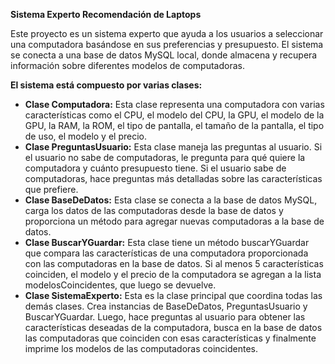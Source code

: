 **Sistema Experto Recomendación de Laptops**

Este proyecto es un sistema experto que ayuda a los usuarios a seleccionar una computadora basándose en sus preferencias y presupuesto. El sistema se conecta a una base de datos MySQL local, donde almacena y recupera información sobre diferentes modelos de computadoras.

**El sistema está compuesto por varias clases:**

- **Clase Computadora:** Esta clase representa una computadora con varias características como el CPU, el modelo del CPU, la GPU, el modelo de la GPU, la RAM, la ROM, el tipo de pantalla, el tamaño de la pantalla, el tipo de uso, el modelo y el precio.
- **Clase PreguntasUsuario:** Esta clase maneja las preguntas al usuario. Si el usuario no sabe de computadoras, le pregunta para qué quiere la computadora y cuánto presupuesto tiene. Si el usuario sabe de computadoras, hace preguntas más detalladas sobre las características que prefiere.
- **Clase BaseDeDatos:** Esta clase se conecta a la base de datos MySQL, carga los datos de las computadoras desde la base de datos y proporciona un método para agregar nuevas computadoras a la base de datos.
- **Clase BuscarYGuardar:** Esta clase tiene un método buscarYGuardar que compara las características de una computadora proporcionada con las computadoras en la base de datos. Si al menos 5 características coinciden, el modelo y el precio de la computadora se agregan a la lista modelosCoincidentes, que luego se devuelve.
- **Clase SistemaExperto:** Esta es la clase principal que coordina todas las demás clases. Crea instancias de BaseDeDatos, PreguntasUsuario y BuscarYGuardar. Luego, hace preguntas al usuario para obtener las características deseadas de la computadora, busca en la base de datos las computadoras que coinciden con esas características y finalmente imprime los modelos de las computadoras coincidentes.
